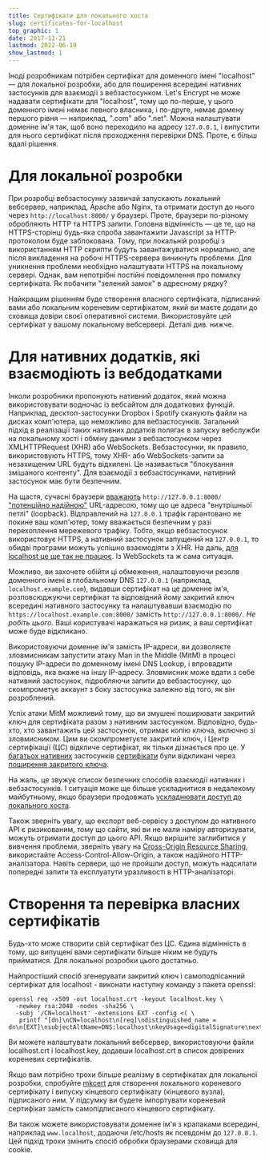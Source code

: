 ```yaml
---
title: Сертифікати для локального хоста
slug: certificates-for-localhost
top_graphic: 1
date: 2017-12-21
lastmod: 2022-06-19
show_lastmod: 1
---
```



Іноді розробникам потрібен сертифікат для доменного імені "localhost" — для локальної розробки, або для поширення всередині нативних застосунків для взаємодії з вебзастосунком. Let's Encrypt не може надавати сертифікати для "localhost", тому що по-перше, у цього доменного імені немає певного власника, і по-друге, немає домену першого рівня — наприклад, ".com" або ".net". Можна налаштувати доменне ім'я так, щоб воно переходило на адресу `127.0.0.1`, і випустити для нього сертифікат після проходження перевірки DNS. Проте, є більш вдалі рішення.

# Для локальної розробки

При розробці вебзастосунку зазвичай запускають локальний вебсервер, наприклад, Apache або Nginx, та отримати доступ до нього через `http://localhost:8000/` у браузері. Проте, браузери по-різному обробляють HTTP та HTTPS запити. Головна відмінність — це те, що на HTTPS-сторінці будь-яка спроба завантажити Javascript за HTTP-протоколом буде заблокована. Тому, при локальній розробці з використанням HTTP скрипти будуть завантажуватися нормально, але після викладення на робочі HTTPS-сервера виникнуть проблеми. Для уникнення проблеми необхідно налаштувати HTTPS на локальному сервері. Однак, вам непотрібні постійні повідомлення про помилку сертифіката. Як побачити "зелений замок" в адресному рядку?

Найкращим рішенням буде створення власного сертифіката, підписаний вами або локальним кореневим сертифікатом, який ви маєте додати до сховища довіри своєї оперативної системи. Використовуйте цей сертифікат у вашому локальному вебсервері. Деталі див. нижче.

# Для нативних додатків, які взаємодіють із вебдодатками

Інколи розробники пропонують нативний додаток, який можна використовувати водночас із вебсайтом для додаткових функцій. Наприклад, десктоп-застосунки Dropbox і Spotify сканують файли на дисках комп'ютера, що неможливо для вебзастосунків. Загальний підхід в реалізації таких нативних додатків полягає в запуску вебслужби на локальному хості і обміну даними з вебзастосунком через XMLHTTPRequest (XHR) або WebSockets. Вебзастосунки, як правило, використовують HTTPS, тому XHR- або WebSockets-запити за незахищеним URL будуть відхилені. Це називається "блокування змішаного контенту". Для взаємодії з вебзастосунками, нативний застосунок має бути безпечним.

На щастя, сучасні браузери [вважають](https://bugs.chromium.org/p/chromium/issues/detail?id=607878) `http://127.0.0.1:8000/` ["потенційно надійною"](https://www.w3.org/TR/secure-contexts/#is-origin-trustworthy) URL-адресою, тому що це адреса "внутрішньої петлі" (loopback). Відправлений на `127.0.0.1` трафік гарантовано не покине ваш комп'ютер, тому вважається безпечним у разі перехоплення мережевого трафіку. Тобто, якщо вебзастосунок використовує HTTPS, а нативний застосунок запущений на `127.0.0.1`, то обидві програми можуть успішно взаємодіяти з XHR. На даль, [для localhost це ще так не працює](https://tools.ietf.org/html/draft-ietf-dnsop-let-localhost-be-localhost-02). Із WebSockets та ж сама ситуація.

Можливо, ви захочете обійти ці обмеження, налаштовуючи резолв доменного імені в глобальному DNS `127.0.0.1` (наприклад, `localhost.example.com`), видавши сертифікат на це доменне ім'я, розповсюджуючи сертифікат та відповідний йому закритий ключ всередині нативного застосунку та налаштувавши взаємодію по `https://localhost.example.com:8000/` замість `http://127.0.0.1:8000/`. *Не робіть цього.* Ваші користувачі наражаться на ризик, а ваш сертифікат може буде відкликано.

Використовуючи доменне ім'я замість IP-адреси, ви дозволяєте зловмисникам запустити атаку Man in the Middle (MitM) в процесі пошуку IP-адреси по доменному імені DNS Lookup, і впровадити відповідь, яка вкаже на іншу IP-адресу. Зловмисник може вдати з себе нативний застосунок, підробляючи запити до вебзастосунку, що скомпрометує аккаунт з боку застосунка залежно від того, як він розроблений.

Успіх атаки MitM можливий тому, що ви змушені поширювати закритий ключ для сертифіката разом з нативним застосунком. Відповідно, будь-хто, хто завантажить цей застосунок, отримає копію ключа, включно зі зловмисником. Цим ви скомпрометуєте закритий ключ, і Центр сертифікації (ЦС) відкличе сертифікат, як тільки дізнається про це. У [багатьох нативних](https://groups.google.com/d/msg/mozilla.dev.security.policy/eV89JXcsBC0/wsj5zpbbAQAJ) застосунків [сертифікати](https://groups.google.com/d/msg/mozilla.dev.security.policy/T6emeoE-lCU/-k-A2dEdAQAJ) були відкликані через [поширення закритого ключа](https://groups.google.com/d/msg/mozilla.dev.security.policy/pk039T_wPrI/tGnFDFTnCQAJ).

На жаль, це звужує список безпечних способів взаємодії нативних і вебзастосунків. І ситуація може ще більше ускладнитися в недалекому майбутньому, якщо браузери продовжать [ускладнювати доступ до локального хоста](https://bugs.chromium.org/p/chromium/issues/detail?id=378566).

Також зверніть увагу, що експорт веб-сервісу з доступом до нативного API є ризикованим, тому що сайти, які ви не мали наміру авторизувати, можуть отримати доступ до цього API. Якщо вирішите заглибитися у вивчення проблеми, зверніть увагу на [Cross-Origin Resource Sharing](https://developer.mozilla.org/en-US/docs/Web/HTTP/CORS), використайте Access-Control-Allow-Origin, а також надійного HTTP-аналізатора. Навіть сервери, що не пройшли доступ, можуть надсилати попередні запити та експлуатути уразливості в HTTP-аналізаторі.

# Створення та перевірка власних сертифікатів

Будь-хто може створити свій сертифікат без ЦС. Єдина відмінність в тому, що випущені вами сертифікати більше ніким не будуть прийматися. Для локальної розробки цього достатньо.

Найпростіший спосіб згенерувати закритий ключ і самоподпісанний сертифікат для localhost - виконати наступну команду з пакета openssl:

    openssl req -x509 -out localhost.crt -keyout localhost.key \
      -newkey rsa:2048 -nodes -sha256 \
      -subj '/CN=localhost' -extensions EXT -config <( \
       printf "[dn]\nCN=localhost\n[req]\ndistinguished_name = dn\n[EXT]\nsubjectAltName=DNS:localhost\nkeyUsage=digitalSignature\nextendedKeyUsage=serverAuth")

Ви можете налаштувати локальний вебсервер, використовуючи файли localhost.crt і localhost.key, додавши localhost.crt в список довірених кореневих сертифікатів.

Якщо вам потрібно трохи більше реалізму в сертифікатах для локальної розробки, спробуйте [mkcert](https://github.com/FiloSottile/mkcert) для створення локального кореневого сертифікату і випуску кінцевого сертифікату (кінцевого вузла), підписаного ним. У підсумку ви будете імпортувати кореневий сертифікат замість самопідписаного кінцевого сертифікату.

Ви також можете використовувати доменне ім'я з крапаками всередині, наприклад `www.localhost`, додаючи /etc/hosts як псевдонім до `127.0.0.1`. Цей підхід трохи змінить спосіб обробки браузерами сховища для cookie.
